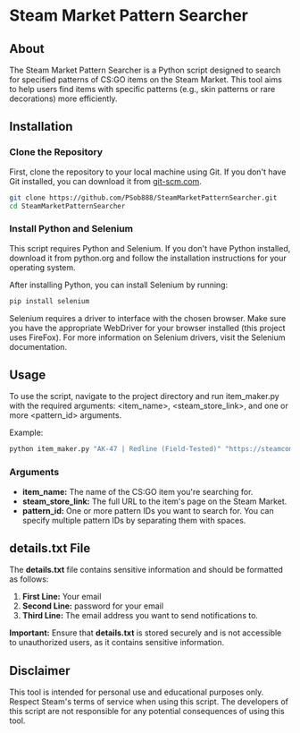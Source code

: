 # Steam Market Pattern Searcher

## About
The Steam Market Pattern Searcher is a Python script designed to search for specified patterns of CS:GO items on the Steam Market. This tool aims to help users find items with specific patterns (e.g., skin patterns or rare decorations) more efficiently.

## Installation

### Clone the Repository

First, clone the repository to your local machine using Git. If you don't have Git installed, you can download it from [git-scm.com](https://git-scm.com/).

```bash
git clone https://github.com/PSob888/SteamMarketPatternSearcher.git
cd SteamMarketPatternSearcher
```

### Install Python and Selenium
This script requires Python and Selenium. If you don't have Python installed, download it from python.org and follow the installation instructions for your operating system.

After installing Python, you can install Selenium by running:

```bash
pip install selenium
```

Selenium requires a driver to interface with the chosen browser. Make sure you have the appropriate WebDriver for your browser installed (this project uses FireFox). For more information on Selenium drivers, visit the Selenium documentation.

## Usage
To use the script, navigate to the project directory and run item_maker.py with the required arguments: <item_name>, <steam_store_link>, and one or more <pattern_id> arguments.

Example:

```bash
python item_maker.py "AK-47 | Redline (Field-Tested)" "https://steamcommunity.com/market/listings/730/AK-47%20|%20Redline%20(Field-Tested)" 101 102 103
```
### Arguments
- **item_name:** The name of the CS:GO item you're searching for.
- **steam_store_link:** The full URL to the item's page on the Steam Market.
- **pattern_id:** One or more pattern IDs you want to search for. You can specify multiple pattern IDs by separating them with spaces.

## details.txt File
The **details.txt** file contains sensitive information and should be formatted as follows:
1. **First Line:** Your email
2. **Second Line:** password for your email
3. **Third Line:** The email address you want to send notifications to.

**Important:** Ensure that **details.txt** is stored securely and is not accessible to unauthorized users, as it contains sensitive information.

## Disclaimer
This tool is intended for personal use and educational purposes only. Respect Steam's terms of service when using this script. The developers of this script are not responsible for any potential consequences of using this tool.